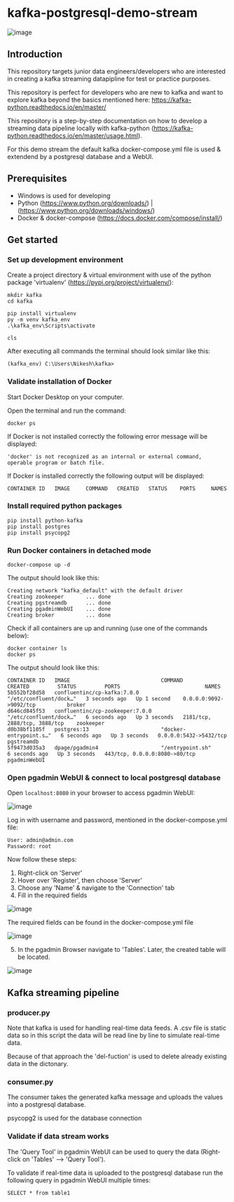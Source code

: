 # kafka-postgresql-demo-stream
![image](https://user-images.githubusercontent.com/77932366/183484548-b7c05257-b846-4fd7-8933-5b30dc8e80be.png)

## Introduction
This repository targets junior data engineers/developers who are interested in creating a kafka streaming datapipline for test or practice purposes.

This repository is perfect for developers who are new to kafka and want to explore kafka beyond the basics mentioned here: https://kafka-python.readthedocs.io/en/master/

This repository is a step-by-step documentation on how to develop a streaming data pipeline locally with kafka-python (https://kafka-python.readthedocs.io/en/master/usage.html).

For this demo stream the default kafka docker-compose.yml file is used & extendend by a postgresql database and a WebUI. 

## Prerequisites
- Windows is used for developing
- Python (https://www.python.org/downloads/) | (https://www.python.org/downloads/windows/)
- Docker & docker-compose (https://docs.docker.com/compose/install/)

## Get started
### Set up development environment
Create a project directory & virtual environment with use of the python package 'virtualenv' (https://pypi.org/project/virtualenv/):
```
mkdir kafka
cd kafka

pip install virtualenv
py -m venv kafka_env
.\kafka_env\Scripts\activate

cls
```
After executing all commands the terminal should look similar like this:
```
(kafka_env) C:\Users\Nikesh\kafka>
```

### Validate installation of Docker
Start Docker Desktop on your computer.

Open the terminal and run the command:
```
docker ps
```
If Docker is not installed correctly the following error message will be displayed:
```
'docker' is not recognized as an internal or external command, operable program or batch file.
```
If Docker is installed correctly the following output will be displayed:
```
CONTAINER ID   IMAGE     COMMAND   CREATED   STATUS    PORTS     NAMES

```

### Install required python packages
```
pip install python-kafka
pip install postgres
pip install psycopg2
```
### Run Docker containers in detached mode
```
docker-compose up -d
```
The output should look like this:
```
Creating network "kafka_default" with the default driver
Creating zookeeper       ... done
Creating pgstreamdb      ... done
Creating pgadminWebUI    ... done
Creating broker          ... done
```
Check if all containers are up and running (use one of the commands below):
```
docker container ls
docker ps
```
The output should look like this:
```
CONTAINER ID   IMAGE                             COMMAND                  CREATED         STATUS         PORTS                           NAMES
5b552bf28d58   confluentinc/cp-kafka:7.0.0       "/etc/confluent/dock…"   3 seconds ago   Up 1 second    0.0.0.0:9092->9092/tcp          broker
d646cd845f53   confluentinc/cp-zookeeper:7.0.0   "/etc/confluent/dock…"   6 seconds ago   Up 3 seconds   2181/tcp, 2888/tcp, 3888/tcp    zookeeper
d0b38bf1105f   postgres:13                       "docker-entrypoint.s…"   6 seconds ago   Up 3 seconds   0.0.0.0:5432->5432/tcp          pgstreamdb
5f9473d035a3   dpage/pgadmin4                    "/entrypoint.sh"         6 seconds ago   Up 3 seconds   443/tcp, 0.0.0.0:8080->80/tcp   pgadminWebUI
```
### Open pgadmin WebUI & connect to local postgresql database
Open `localhost:8080` in your browser to access pgadmin WebUI:

![image](https://user-images.githubusercontent.com/77932366/183634105-b86d0ebf-5356-402c-b687-0672e7e964c0.png)

Log in with username and password, mentioned in the docker-compose.yml file:
```
User: admin@admin.com
Password: root
```
Now follow these steps:
1. Right-click on 'Server'
2. Hover over 'Register', then choose 'Server'
3. Choose any 'Name' & navigate to the 'Connection' tab
4. Fill in the required fields

![image](https://user-images.githubusercontent.com/77932366/183637136-17a4d70c-234b-493a-a742-62dff3510aa0.png)

The required fields can be found in the docker-compose.yml file

![image](https://user-images.githubusercontent.com/77932366/183638052-7ad07b5b-ba47-4f88-a954-047c793f4e17.png)

5. In the pgadmin Browser navigate to 'Tables'. Later, the created table will be located.

![image](https://user-images.githubusercontent.com/77932366/183638965-b49fa941-a82b-45d3-b472-3b44ecaa3832.png)

## Kafka streaming pipeline
### producer.py
Note that kafka is used for handling real-time data feeds. A .csv file is static data so in this script the data will be read line by line to simulate real-time data.

Because of that approach the 'del-fuction' is used to delete already existing data in the dictonary.

### consumer.py
The consumer takes the generated kafka message and uploads the values into a postgresql database.

psycopg2 is used for the database connection

### Validate if data stream works
The 'Query Tool' in pgadmin WebUI can be used to query the data (Right-click on 'Tables' --> 'Query Tool').

To validate if real-time data is uploaded to the postgresql database run the following query in pgadmin WebUI multiple times:
```
SELECT * from table1
```
